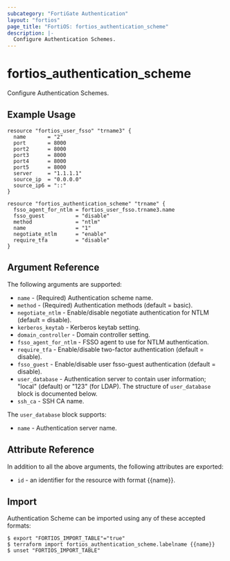 ```yaml
---
subcategory: "FortiGate Authentication"
layout: "fortios"
page_title: "FortiOS: fortios_authentication_scheme"
description: |-
  Configure Authentication Schemes.
---
```


# fortios_authentication_scheme
Configure Authentication Schemes.

## Example Usage

```hcl
resource "fortios_user_fsso" "trname3" {
  name       = "2"
  port       = 8000
  port2      = 8000
  port3      = 8000
  port4      = 8000
  port5      = 8000
  server     = "1.1.1.1"
  source_ip  = "0.0.0.0"
  source_ip6 = "::"
}

resource "fortios_authentication_scheme" "trname" {
  fsso_agent_for_ntlm = fortios_user_fsso.trname3.name
  fsso_guest          = "disable"
  method              = "ntlm"
  name                = "1"
  negotiate_ntlm      = "enable"
  require_tfa         = "disable"
}
```

## Argument Reference

The following arguments are supported:

* `name` - (Required) Authentication scheme name.
* `method` - (Required) Authentication methods (default = basic).
* `negotiate_ntlm` - Enable/disable negotiate authentication for NTLM (default = disable).
* `kerberos_keytab` - Kerberos keytab setting.
* `domain_controller` - Domain controller setting.
* `fsso_agent_for_ntlm` - FSSO agent to use for NTLM authentication.
* `require_tfa` - Enable/disable two-factor authentication (default = disable).
* `fsso_guest` - Enable/disable user fsso-guest authentication (default = disable).
* `user_database` - Authentication server to contain user information; "local" (default) or "123" (for LDAP). The structure of `user_database` block is documented below.
* `ssh_ca` - SSH CA name.

The `user_database` block supports:

* `name` - Authentication server name.


## Attribute Reference

In addition to all the above arguments, the following attributes are exported:
* `id` - an identifier for the resource with format {{name}}.

## Import

Authentication Scheme can be imported using any of these accepted formats:
```
$ export "FORTIOS_IMPORT_TABLE"="true"
$ terraform import fortios_authentication_scheme.labelname {{name}}
$ unset "FORTIOS_IMPORT_TABLE"
```
